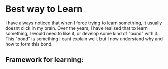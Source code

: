 # Best way to Learn

I have always noticed that when I force trying to learn something, It usually doesnt click in my brain. Over the years, I have realised that to learn something, I would need to like it, or 
develop some kind of "bond" with it. This "bond" is something I cant explain well, but I now understand why and how to form this bond.

## Framework for learning:

